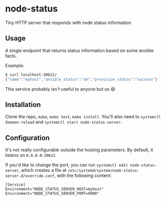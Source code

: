 # node-status

Tiny HTTP server that responds with node status information

## Usage

A single endpoint that returns status information based on some ansible facts.

Example:

```bash
$ curl localhost:30622/
{"name":"myhost","ansible_status":"ok","provision_status":"success"}
```

This service probably isn't useful to anyone but us :smile:

## Installation

Clone the repo, `make`, `make test`, `make install`. You'll also need to `systemctl daemon-reload` and `systemctl start node-status-server`.

## Configuration

It's not really configurable outside the hosting parameters. By default, it listens on `0.0.0.0:30622`.

If you'd like to change the port, you can run `systemctl edit node-status-server`, which creates a file at `/etc/systemd/system/node-status-server.d/override.conf`, with the following content:

```
[Service]
Environment="NODE_STATUS_SERVER_HOST=myhost"
Environment="NODE_STATUS_SERVER_PORT=9000"
```
